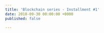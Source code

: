 ```yaml
---
title: 'Blockchain series - Installment #1'
date: 2018-09-30 00:00:00 +0000
published: false

---
```

